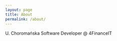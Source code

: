 ```yaml
---
layout: page
title: About
permalink: /about/
---
```


U. Choromańska
Software Developer @ 4FinanceIT

